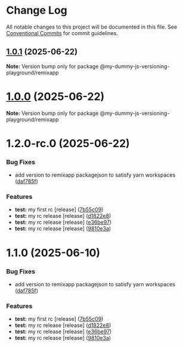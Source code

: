 # Change Log

All notable changes to this project will be documented in this file.
See [Conventional Commits](https://conventionalcommits.org) for commit guidelines.

## [1.0.1](https://github.com/SudilHasithaCognite/My_Dummy_JS_Versioning_Playground/compare/@my-dummy-js-versioning-playground/remixapp@1.0.0...@my-dummy-js-versioning-playground/remixapp@1.0.1) (2025-06-22)

**Note:** Version bump only for package @my-dummy-js-versioning-playground/remixapp





# [1.0.0](https://github.com/SudilHasithaCognite/My_Dummy_JS_Versioning_Playground/compare/@my-dummy-js-versioning-playground/remixapp@1.2.0-rc.0...@my-dummy-js-versioning-playground/remixapp@1.0.0) (2025-06-22)

**Note:** Version bump only for package @my-dummy-js-versioning-playground/remixapp





# 1.2.0-rc.0 (2025-06-22)


### Bug Fixes

* add version to remixapp packagejson to satisfy yarn workspaces ([daf785f](https://github.com/SudilHasithaCognite/My_Dummy_JS_Versioning_Playground/commit/daf785ff39c01da41f636987814d066f3b6b1234))


### Features

* **test:** my first rc [release] ([7b55c09](https://github.com/SudilHasithaCognite/My_Dummy_JS_Versioning_Playground/commit/7b55c094337581d81c62da48f1c81ca18d87faae))
* **test:** my rc release [release] ([d1822e8](https://github.com/SudilHasithaCognite/My_Dummy_JS_Versioning_Playground/commit/d1822e87e694ea5077969d743884ebde3f372bb6))
* **test:** my rc release [release] ([e36be97](https://github.com/SudilHasithaCognite/My_Dummy_JS_Versioning_Playground/commit/e36be97f80b9979dd9d479c11a6a7f4ff992e7be))
* **test:** my rc release [release] ([9810e3a](https://github.com/SudilHasithaCognite/My_Dummy_JS_Versioning_Playground/commit/9810e3a18e8e9d0fa6b651c3570d22916b3699b6))





# 1.1.0 (2025-06-10)


### Bug Fixes

* add version to remixapp packagejson to satisfy yarn workspaces ([daf785f](https://github.com/SudilHasithaCognite/My_Dummy_JS_Versioning_Playground/commit/daf785ff39c01da41f636987814d066f3b6b1234))


### Features

* **test:** my first rc [release] ([7b55c09](https://github.com/SudilHasithaCognite/My_Dummy_JS_Versioning_Playground/commit/7b55c094337581d81c62da48f1c81ca18d87faae))
* **test:** my rc release [release] ([d1822e8](https://github.com/SudilHasithaCognite/My_Dummy_JS_Versioning_Playground/commit/d1822e87e694ea5077969d743884ebde3f372bb6))
* **test:** my rc release [release] ([e36be97](https://github.com/SudilHasithaCognite/My_Dummy_JS_Versioning_Playground/commit/e36be97f80b9979dd9d479c11a6a7f4ff992e7be))
* **test:** my rc release [release] ([9810e3a](https://github.com/SudilHasithaCognite/My_Dummy_JS_Versioning_Playground/commit/9810e3a18e8e9d0fa6b651c3570d22916b3699b6))
